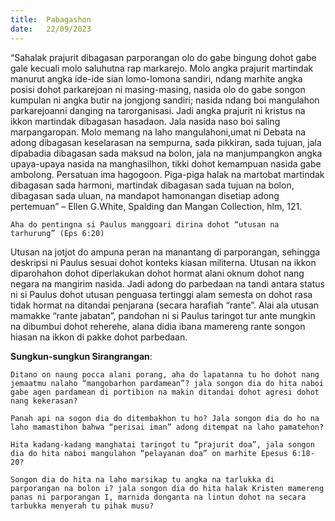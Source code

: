 ```yaml
---
title:  Pabagashon
date:   22/09/2023
---
```


“Sahalak prajurit dibagasan parporangan olo do gabe bingung dohot gabe gale kecuali molo saluhutna rap markarejo. Molo angka prajurit martindak manurut angka ide-ide sian lomo-lomona sandiri, ndang marhite angka posisi dohot parkarejoan ni masing-masing, nasida olo do gabe songon kumpulan ni angka butir na jongjong sandiri; nasida ndang boi mangulahon parkarejoanni danging na tarorganisasi. Jadi angka prajurit ni kristus na ikkon martindak dibagasan hasadaon. Jala nasida naso boi saling marpangaropan. Molo memang na laho mangulahoni,umat ni Debata na adong dibagasan keselarasan na sempurna, sada pikkiran, sada tujuan, jala dipabadia dibagasan sada maksud na bolon, jala na manjumpangkon angka upaya-upaya nasida na manghasilhon, tikki dohot kemampuan nasida gabe ambolong. Persatuan ima hagogoon. Piga-piga halak na martobat martindak dibagasan sada harmoni, martindak dibagasan sada tujuan na bolon, dibagasan sada uluan, na mandapot hamonangan disetiap adong pertemuan” – Ellen G.White, Spalding dan Mangan Collection, hlm, 121.

`Aha do pentingna si Paulus manggoari dirina dohot “utusan na tarhurung” (Eps 6:20)`

Utusan na jotjot do ampuna peran na manantang di parporangan, sehingga deskripsi ni Paulus sesuai dohot konteks kiasan militerna. Utusan na ikkon diparohahon dohot diperlakukan dohot hormat alani oknum dohot nang negara na mangirim nasida. Jadi adong do parbedaan na tandi antara status ni si Paulus dohot utusan penguasa tertinggi alam semesta on dohot rasa tidak hormat na ditandai penjarana (secara harafiah “rante”. Alai ala utusan mamakke “rante jabatan”, pandohan ni si Paulus taringot tur ante mungkin na dibumbui dohot reherehe, alana didia ibana mamereng rante songon hiasan na ikkon di pakke dohot parbedaan.

**Sungkun-sungkun Sirangrangan**:

`Ditano on naung pocca alani porang, aha do lapatanna tu ho dohot nang jemaatmu nalaho “mangobarhon pardamean”? jala songon dia do hita naboi gabe agen pardamean di portibion na makin ditandai dohot agresi dohot nang kekerasan?`

`Panah api na sogon dia do ditembakhon tu ho? Jala songon dia do ho na laho mamastihon bahwa “perisai iman” adong ditempat na laho pamatehon?`

`Hita kadang-kadang manghatai taringot tu “prajurit doa”, jala songon dia do hita naboi mangulahon “pelayanan doa” on marhite Epesus 6:18-20?`

`Songon dia do hita na laho marsikap tu angka na tarlukka di parporangan na bolon i? jala songon dia do hita halak Kristen mamereng panas ni parporangan I, marnida donganta na lintun dohot na secara tarbukka menyerah tu pihak musu?`